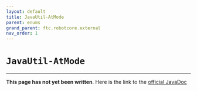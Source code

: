 ```yaml
---
layout: default
title: JavaUtil-AtMode
parent: enums
grand_parent: ftc.robotcore.external
nav_order: 1
---
```

# `JavaUtil-AtMode`
---
**This page has not yet been written**. Here is the link to the [official JavaDoc](https://ftctechnh.github.io/ftc_app/doc/javadoc/org/firstinspires/ftc/robotcore/external/JavaUtil.AtMode.html)
        